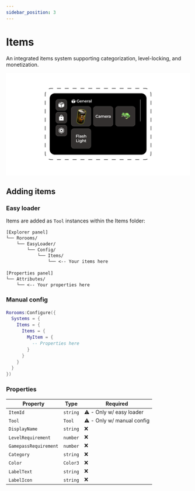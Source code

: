```yaml
---
sidebar_position: 3
---
```


# Items

An integrated items system supporting categorization, level-locking, and monetization.

![Items menu](menu.png)

## Adding items

### Easy loader

Items are added as `Tool` instances within the Items folder:

```
[Explorer panel]
└── Rorooms/
    └── EasyLoader/
        └── Config/
            └── Items/
                └── <-- Your items here

[Properties panel]
└── Attributes/
    └── <-- Your properties here
```

### Manual config

```lua
Rorooms:Configure({
  Systems = {
    Items = {
      Items = {
        MyItem = {
          -- Properties here
        }
      }
    }
  }
})
```

### Properties

| Property              | Type     | Required                  |
| --------------------- | -------- | ------------------------- |
| `ItemId`              | `string` | ⚠️ - Only w/ easy loader   |
| `Tool`                | `Tool`   | ⚠️ - Only w/ manual config |
| `DisplayName`         | `string` | ❌                         |
| `LevelRequirement`    | `number` | ❌                         |
| `GamepassRequirement` | `number` | ❌                         |
| `Category`            | `string` | ❌                         |
| `Color`               | `Color3` | ❌                         |
| `LabelText`           | `string` | ❌                         |
| `LabelIcon`           | `string` | ❌                         |